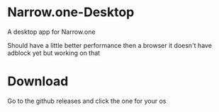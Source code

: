 # Narrow.one-Desktop
A desktop app for Narrow.one

Should have a little better performance then a browser 
it doesn't have adblock yet but working on that

# Download
Go to the github releases and click the one for your os
